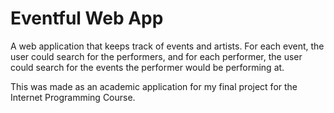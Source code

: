 # Eventful Web App

A web application that keeps track of events and artists. For each event, the user could search for the performers, and for each performer, the user could search for the events the performer would be performing at.
  
  This was made as an academic application for my final project for the Internet Programming Course.
